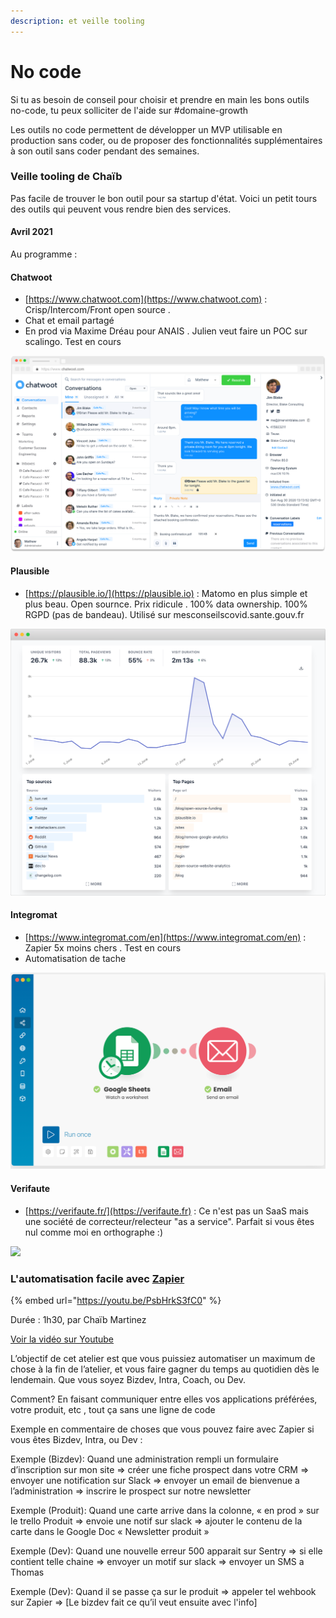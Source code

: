 ```yaml
---
description: et veille tooling
---
```


# No code

Si tu as besoin de conseil pour choisir et prendre en main les bons outils no-code, tu peux solliciter de l'aide sur #domaine-growth

Les outils no code permettent de développer un MVP utilisable en production sans coder, ou de proposer des fonctionnalités supplémentaires à son outil sans coder pendant des semaines.



### Veille tooling de Chaïb

Pas facile de trouver le bon outil pour sa startup d'état. Voici un petit tours des outils qui peuvent vous rendre bien des services.&#x20;

#### Avril 2021

Au programme :&#x20;

#### Chatwoot

* [https://www.chatwoot.com](https://www.chatwoot.com) : Crisp/Intercom/Front open source .
* Chat et email partagé&#x20;
* En prod via Maxime Dréau pour ANAIS . Julien veut faire un POC sur scalingo.  Test en cours

![](../../.gitbook/assets/dashboard-screen-b294bdd1d718312290ec49b6c2a13428.png)



#### Plausible

* [https://plausible.io/](https://plausible.io) : Matomo en plus simple et plus beau. Open sournce. Prix ridicule . 100% data ownership. 100% RGPD (pas de bandeau). Utilisé sur mesconseilscovid.sante.gouv.fr

![](../../.gitbook/assets/privacy-focused-web-analytics.png)



#### Integromat

* [https://www.integromat.com/en](https://www.integromat.com/en) : Zapier 5x moins chers . Test en cours
* Automatisation de tache

![](<../../.gitbook/assets/Capture d’écran 2021-03-25 à 15.11.03.png>)

#### Verifaute

* [https://verifaute.fr/](https://verifaute.fr) : Ce n'est pas un SaaS mais une société de correcteur/relecteur "as a service". Parfait si vous êtes nul comme moi en orthographe :)&#x20;

![](https://en-cache/tokenKey%3D%22AuthToken%3AUser%3A171544590%22+1ad938cd-2bfb-c31f-6811-d5e1bf562183+f07b1a534f619c918749a12026aa0513+https://www.evernote.com/shard/s713/res/aceeaaa4-26bd-29f9-a7b0-305a90d70991)



### L'automatisation facile avec [Zapier](https://zapier.com)

{% embed url="https://youtu.be/PsbHrkS3fC0" %}

Durée : 1h30, par Chaïb Martinez

[Voir la vidéo sur Youtube](https://youtu.be/PsbHrkS3fC0)

L’objectif de cet atelier est que vous puissiez automatiser un maximum de chose à la fin de l’atelier, et vous faire gagner du temps au quotidien dès le lendemain. Que vous soyez Bizdev, Intra, Coach, ou Dev.

Comment? En faisant communiquer entre elles vos applications préférées, votre produit, etc , tout ça sans une ligne de code

Exemple en commentaire de choses que vous pouvez faire avec Zapier si vous êtes Bizdev, Intra, ou Dev :

Exemple (Bizdev): Quand une administration rempli un formulaire d’inscription sur mon site => créer une fiche prospect dans votre CRM => envoyer une notification sur Slack => envoyer un email de bienvenue a l’administration => inscrire le prospect sur notre newsletter

Exemple (Produit): Quand une carte arrive dans la colonne, « en prod » sur le trello Produit => envoie une notif sur slack => ajouter le contenu de la carte dans le Google Doc « Newsletter produit »

Exemple (Dev): Quand une nouvelle erreur 500 apparait sur Sentry => si elle contient telle chaine => envoyer un motif sur slack => envoyer un SMS a Thomas

Exemple (Dev): Quand il se passe ça sur le produit => appeler tel wehbook sur Zapier => \[Le bizdev fait ce qu’il veut ensuite avec l'info]







